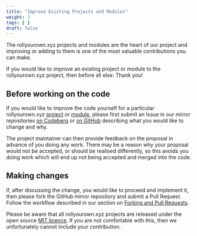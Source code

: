 ```yaml
---
title: "Improve Existing Projects and Modules"
weight: 3
tags: [ ]
draft: false
---
```

<!-- SPDX-FileCopyrightText: 2022 Wilfred Nicoll <xyzroller@rollyourown.xyz> -->
<!-- SPDX-License-Identifier: CC-BY-SA-4.0 -->

The rollyourown.xyz projects and modules are the heart of our project and improving or adding to them is one of the most valuable contributions you can make.

If you would like to improve an existing project or module to the rollyourown.xyz project, then before all else: Thank you!

<!--more-->

## Before working on the code

If you would like to improve the code yourself for a particular rollyourown.xyz [project](/rollyourown/projects) or [module](/rollyourown/project_modules), please first submit an Issue in our mirror repositories [on Codeberg](/collaborate/bug_reports_feature_requests_ideas/#raising-issues-on-codeberg) or [on GitHub](/collaborate/bug_reports_feature_requests_ideas/#raising-issues-on-github) describing what you would like to change and why.

The project maintainer can then provide feedback on the proposal in advance of you doing any work. There may be a reason why your proposal would not be accepted, or should be realised differently, so this avoids you doing work which will end up not being accepted and merged into the code.

## Making changes

If, after discussing the change, you would like to proceed and implement it, then please fork the GitHub mirror repository and submit a Pull Request. Follow the workflow described in our section on [Forking and Pull Requests](/collaborate/working_with_git/forking_and_pull_requests/).

Please be aware that all rollyourown.xyz projects are released under the open source [MIT licence](https://codeberg.org/rollyourown-xyz/general-feedback/src/branch/main/LICENSE). If you are not comfortable with this, then we unfortunately cannot include your contribution.
